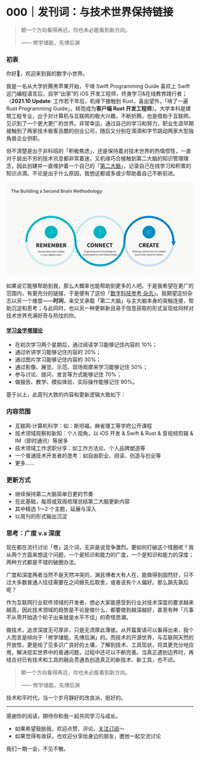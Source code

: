 # 000｜发刊词：与技术世界保持链接

> 朝一个方向看得再远，你也未必能看到新方向。
> 
> —— 修学储能，先博后渊

### 初衷

你好👋，欢迎来到我的数字小世界。

我是一名从大学折腾黑苹果开始，干啃 Swift Programming Guide 喜欢上 Swift 这门编程语言后，自学“出家”的 iOS 开发工程师，终身学习&在线教育践行者；（**2021.10 Update**: 工作若干年后，机缘下接触到 Rust，喜出望外，「啃了一遍 Rust Programming Guide」，转而成为**客户端 Rust 开发工程师**）。大学本科是建筑工程专业，出于对计算机与互联网的极大兴趣，不断折腾，也是借助于互联网，见识到了一个更大更广的世界。非常幸运，通过自己的学习和努力，职业生涯早期接触到了两家技术极客且酷的创业公司，随后又分别在滴滴和字节跳动两家大型独角兽企业供职。

但不清楚是出于非科班的「积极焦虑」，还是保持着对技术世界的热情惯性，一直对于层出不穷的技术讯息都非常着迷，又机缘巧合接触到第二大脑的知识管理理念，因此创建并一直维护着一个自己的「[第二大脑](https://binlogo.github.io/Knowledge-Track/)」，记录自己在线学习和积累的知识点滴。不论是出于什么原因，我想这都或多或少帮助着自己不断前进。

![](/static/about/build_second_brain.png)

如果说它能够帮助到我，那么大概率也能帮助到更多的人吧。于是我希望在更广的范围内，有更充分的链接，于是便有了这份「[数字科技参考·杂志](https://binlogo.github.io/increment-zine/)」。我期望这份杂志以另一个维度——**时间**，来交叉承载「第二大脑」与主大脑本身的突触连接，帮助沉淀和思考；与此同时，也以另一种更崭新且易于信息获取的形式呈现给同样对技术世界充满好奇与热忱的你。

#### [学习金字塔理论](https://binlogo.github.io/Knowledge-Track/meta/meta.html#学习金字塔理论)

- 在初次学习两个星期后，通过阅读学习能够记住内容的 10%；
- 通过听讲学习能够记住内容的 20%；
- 通过图片学习能够记住内容的 30%；
- 通过影像、展览、示范、现场观摩来学习能够记住 50%；
- 参与讨论、提问、发言等方式能够记住 70%；
- 做报告、教学、模拟体验、实际操作能够记住 90%。

基于以上，此周刊大致的内容和更新逻辑大致如下：

### 内容范围

- 互联网·计算机科学：如：斯坦福，麻省理工等学府公开课程
- 技术领域观察和新知：个人视角，以 iOS 开发 & Swift & Rust & 音视频剪辑 & IM（即时通讯）等居多
- 技术领域工作求职分享：如工作方法论、个人品牌塑造等
- 一个普通技术开发者的思考：如自由职业、阅读、创造与创业等
- 更多……

### 更新方式

- 继续保持第二大脑简单日更的节奏
- 在此基础，每周或双周梳理总结第二大脑更新内容
- 其中精选 1～2 个主题，延展与深入
- 以周刊的形式输出沉淀

### 思考：广度 v.s 深度

现在都在流行讨论「卷」这个词，无非是说竞争激烈。要如何打破这个怪圈呢？我从两个方面来想这个问题，一个是知识和能力的广度，一个是知识和能力的深度；两种方式都是不错的破圈办法。

广度和深度两者当然不是天然冲突的，渊且博者大有人在，能做得到固然好，只不过大多数普通人往往需要在之间做先后取舍，或者说有个人偏好。那么孰先孰后呢？

作为互联网行业软件领域的开发者，想必大家能感受到行业对技术深度的要求越来越高，因此技术领域的趋势是不论是做什么，都要做到越深越好，甚至有种「凡事不从零开始造个轮子出来就是水平不佳」的奇怪思潮。

做技术，追求深度无可厚非，只是无须厚此薄彼。从开篇案语可以看得出来，我个人而言是倾向于「修学储能，先博后渊」的。而技术的开源世界，与互联网天然的开放性，更是给了见多识广良好的土壤，了解到技术、工具现状，将其更充分地应用，解决现实世界中的普通问题，过程中还可以不断完善。当真正遇到边界时，再结合对已有技术和工具的融会贯通去创造真正的新技术、新工具，也不迟。

> 朝一个方向看得再远，你也未必能看到新方向。
> 
> —— 修学储能，先博后渊

技术和平时代，当一个岁月静好的改良派，挺好的。

------

感谢你的阅读，期待你和我一起共同学习与成长。

- 如果希望鼓励我，欢迎点赞、评论、[关注订阅](https://www.yuque.com/binboy/increment-magzine)～
- 如果觉得有收获，也欢迎分享给身边的朋友，邀他一起交流讨论

我们一期一会，不见不散。
